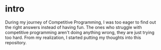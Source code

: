 # intro
During my journey of Competitive Programming, I was too eager to find out the right answers instead of having fun. 
The ones who struggle with competitive programming aren't doing anything wrong, they are just trying too hard. 
From my realization, I started putting my thoughts into this repository.
